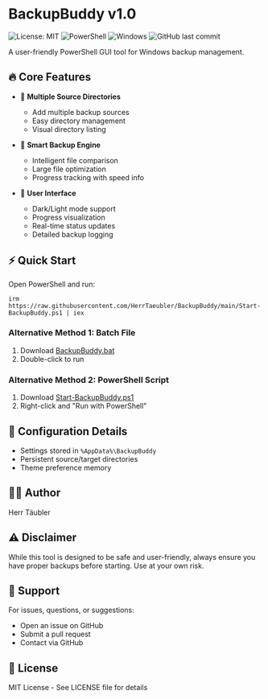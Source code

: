 # BackupBuddy v1.0

![License: MIT](https://img.shields.io/badge/License-MIT-yellow.svg)
![PowerShell](https://img.shields.io/badge/PowerShell-%235391FE.svg?style=flat&logo=powershell&logoColor=white)
![Windows](https://img.shields.io/badge/Windows-0078D6?style=flat&logo=windows&logoColor=white)
![GitHub last commit](https://img.shields.io/github/last-commit/HerrTaeubler/BackupBuddy)

A user-friendly PowerShell GUI tool for Windows backup management.

## 🔥 Core Features

- 📁 **Multiple Source Directories**
  - Add multiple backup sources
  - Easy directory management
  - Visual directory listing

- 💾 **Smart Backup Engine**
  - Intelligent file comparison
  - Large file optimization
  - Progress tracking with speed info

- 🎨 **User Interface**
  - Dark/Light mode support
  - Progress visualization
  - Real-time status updates
  - Detailed backup logging
 
## ⚡ Quick Start

Open PowerShell and run:

```irm https://raw.githubusercontent.com/HerrTaeubler/BackupBuddy/main/Start-BackupBuddy.ps1 | iex```

### Alternative Method 1: Batch File
1. Download [BackupBuddy.bat](BackupBuddy.bat)
2. Double-click to run

### Alternative Method 2: PowerShell Script
1. Download [Start-BackupBuddy.ps1](Start-BackupBuddy.ps1)
2. Right-click and "Run with PowerShell"

## 📝 Configuration Details

- Settings stored in `%AppData%\BackupBuddy`
- Persistent source/target directories
- Theme preference memory


## 👨‍💻 Author

Herr Täubler

## ⚠️ Disclaimer

While this tool is designed to be safe and user-friendly, always ensure you have proper backups before starting. Use at your own risk.

## 🤝 Support

For issues, questions, or suggestions:
- Open an issue on GitHub
- Submit a pull request
- Contact via GitHub

## 📜 License

MIT License - See LICENSE file for details
